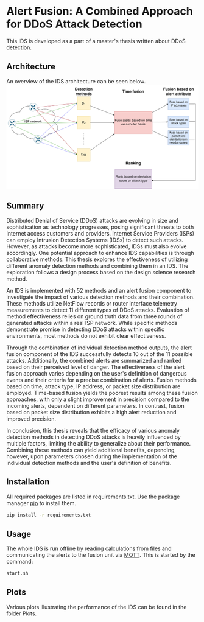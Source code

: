 # Alert Fusion: A Combined Approach for DDoS Attack Detection
This IDS is developed as a part of a master's thesis written about DDoS detection.

## Architecture
An overview of the IDS architecture can be seen below.
![Architecture](Plots/DetectionSystem.png)

## Summary
Distributed Denial of Service (DDoS) attacks are evolving in size and sophistication as technology progresses, posing significant threats to both Internet access customers and providers. Internet Service Providers (ISPs)
can employ Intrusion Detection Systems (IDSs) to detect such attacks. However, as attacks become more sophisticated, IDSs must also evolve accordingly. One potential approach to enhance IDS capabilities is through collaborative methods. This thesis explores the effectiveness of utilizing different anomaly detection methods and combining them in an IDS. The exploration follows a design process based on the design science research method.

An IDS is implemented with 52 methods and an alert fusion component to investigate the impact of various detection methods and their combination. These methods utilize NetFlow records or router interface telemetry measurements to detect 11 different types of DDoS attacks. Evaluation of method effectiveness relies on ground truth data from three rounds of generated attacks within a real ISP network. While specific methods demonstrate promise in detecting DDoS attacks within specific environments, most methods do not exhibit clear effectiveness.

Through the combination of individual detection method outputs, the alert fusion component of the IDS successfully detects 10 out of the 11 possible attacks. Additionally, the combined alerts are summarized and ranked based on their perceived level of danger. The effectiveness of the alert fusion approach varies depending on the user's definition of dangerous events and their criteria for a precise combination of alerts. Fusion methods based on time, attack type, IP address, or packet size distribution are employed. Time-based fusion yields the poorest results among these fusion approaches, with only a slight improvement in precision compared to the incoming alerts, dependent on different parameters. In contrast, fusion based on packet size distribution exhibits a high alert reduction and improved precision.

In conclusion, this thesis reveals that the efficacy of various anomaly detection methods in detecting DDoS attacks is heavily influenced by multiple factors, limiting the ability to generalize about their performance. Combining these methods can yield additional benefits, depending, however, upon parameters chosen during the implementation of the individual detection methods and the user's definition of benefits.

## Installation
All required packages are listed in requirements.txt.
Use the package manager [pip](https://pip.pypa.io/en/stable/) to install them.
```bash
pip install -r requirements.txt
```

## Usage
The whole IDS is run offline by reading calculations from files and communicating the alerts to the fusion unit via [MQTT](https://www.eclipse.org/paho/).
This is started by the command:
```bash
start.sh
```

## Plots
Various plots illustrating the performance of the IDS can be found in the folder Plots.